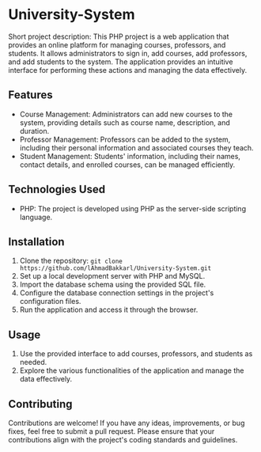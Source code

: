 # University-System


Short project description: This PHP project is a web application that provides an online platform for managing courses, professors, and students. It allows administrators to sign in, add courses, add professors, and add students to the system. The application provides an intuitive interface for performing these actions and managing the data effectively.

## Features


- Course Management: Administrators can add new courses to the system, providing details such as course name, description, and duration.
- Professor Management: Professors can be added to the system, including their personal information and associated courses they teach.
- Student Management: Students' information, including their names, contact details, and enrolled courses, can be managed efficiently.

  
## Technologies Used

- PHP: The project is developed using PHP as the server-side scripting language.

## Installation

1. Clone the repository: `git clone https://github.com/lAhmadBakkarl/University-System.git`
2. Set up a local development server with PHP and MySQL.
3. Import the database schema using the provided SQL file.
4. Configure the database connection settings in the project's configuration files.
5. Run the application and access it through the browser.

## Usage

1. Use the provided interface to add courses, professors, and students as needed.
2. Explore the various functionalities of the application and manage the data effectively.

## Contributing

Contributions are welcome! If you have any ideas, improvements, or bug fixes, feel free to submit a pull request. Please ensure that your contributions align with the project's coding standards and guidelines.


